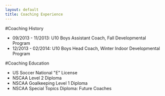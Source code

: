 ```yaml
---
layout: default
title: Coaching Experience
---
```


#Coaching History

* 09/2013 - 11/2013: U10 Boys Assistant Coach, Fall Developmental Program
* 12/2013 - 02/2014: U10 Boys Head Coach, Winter Indoor Developmental Program

#Coaching Education

* US Soccer National "E" License
* NSCAA Level 2 Diploma
* NSCAA Goalkeeping Level 1 Diploma
* NSCAA Special Topics Diploma: Future Coaches

